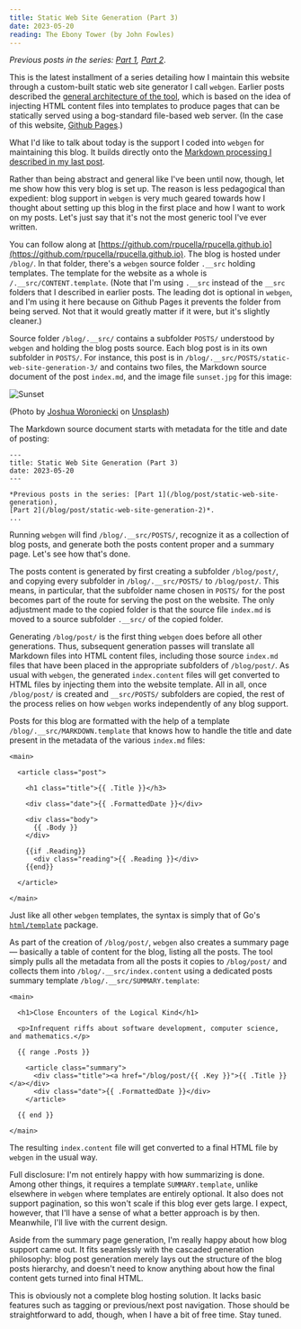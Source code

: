 ```yaml
---
title: Static Web Site Generation (Part 3)
date: 2023-05-20
reading: The Ebony Tower (by John Fowles)
---
```


*Previous posts in the series: [Part 1](/blog/posts/2023/static-web-site-generation), [Part 2](/blog/posts/2023/static-web-site-generation-2)*.

This is the latest installment of a series detailing how I maintain this website through a
custom-built static web site generator I call `webgen`. Earlier posts described the [general
architecture of the tool](../static-web-site-generation), which is based on the idea of injecting HTML content files into templates
to produce pages that can be statically served using a bog-standard file-based web server. (In the
case of this website, [Github Pages](https://pages.github.com/).)

What I'd like to talk about today is the support I coded into `webgen` for maintaining this blog. It
builds directly onto the [Markdown processing I described in my last post](../static-web-site-generation-2).

Rather than being abstract and general like I've been until now, though, let me show how this very
blog is set up. The reason is less pedagogical than expedient: blog support in `webgen` is very much
geared towards how I thought about setting up this blog in the first place and how I want to work on
my posts. Let's just say that it's not the most generic tool I've ever written.

You can follow along at [https://github.com/rpucella/rpucella.github.io](https://github.com/rpucella/rpucella.github.io). The blog is hosted under
`/blog/`. In that folder, there's a `webgen` source folder `.__src` holding templates. The template for
the website as a whole is `/.__src/CONTENT.template`. (Note that I'm using `.__src` instead of the
`__src` folders that I described in earlier posts. The leading dot is optional in `webgen`, and I'm
using it here because on Github Pages it prevents the folder from being served. Not that it would
greatly matter if it were, but it's slightly cleaner.)

Source folder `/blog/.__src/` contains a subfolder `POSTS/` understood by `webgen` and holding the blog
posts source. Each blog post is in its own subfolder in `POSTS/`. For instance, this post
is in `/blog/.__src/POSTS/static-web-site-generation-3/` and contains two files, the Markdown source document
of the post `index.md`, and the image file `sunset.jpg` for this image:

<img alt="Sunset" src="./sunset.jpg" style="display: block; margin: 0 auto;">

(Photo by <a href="https://unsplash.com/@joshua_j_woroniecki?utm_source=unsplash&utm_medium=referral&utm_content=creditCopyText">Joshua Woroniecki</a> on <a href="https://unsplash.com/photos/Nb_eHP8D1x8?utm_source=unsplash&utm_medium=referral&utm_content=creditCopyText">Unsplash</a>)
  
The Markdown source document starts with metadata for the title and date of posting:

    ---
    title: Static Web Site Generation (Part 3)
    date: 2023-05-20
    ---

    *Previous posts in the series: [Part 1](/blog/post/static-web-site-generation), 
    [Part 2](/blog/post/static-web-site-generation-2)*.
    ...

Running `webgen` will find `/blog/.__src/POSTS/`, recognize it as a collection of blog posts, and
generate both the posts content proper and a summary page. Let's see how that's done.

The posts content is generated by first creating a subfolder `/blog/post/`, and copying every
subfolder in `/blog/.__src/POSTS/` to `/blog/post/`. This means, in particular, that the subfolder name
chosen in `POSTS/` for the post becomes part of the route for serving the post on the website. The
only adjustment made to the copied folder is that the source file `index.md` is
moved to a source subfolder `.__src/` of the copied folder.

Generating `/blog/post/` is the first thing `webgen` does before all other generations. Thus, subsequent
generation passes will translate all Markdown files into HTML content files, including those source
`index.md` files that have been placed in the appropriate subfolders of `/blog/post/`. As usual with
`webgen`, the generated `index.content` files will get converted to HTML files by injecting
them into the website template. All in all, once `/blog/post/` is created and `__src/POSTS/` subfolders
are copied, the rest of the process relies on how `webgen` works independently of any blog
support. 

Posts for this blog are formatted with the help of a template `/blog/.__src/MARKDOWN.template` that
knows how to handle the title and date present in the metadata of the various `index.md` files:

    <main>

      <article class="post">

        <h1 class="title">{{ .Title }}</h3>

        <div class="date">{{ .FormattedDate }}</div>

        <div class="body">
          {{ .Body }}
        </div>

        {{if .Reading}}
          <div class="reading">{{ .Reading }}</div>
        {{end}}

      </article>

    </main>

Just like all other `webgen` templates, the syntax is simply that of Go's [`html/template`](https://pkg.go.dev/html/template) package.

As part of the creation of `/blog/post/`, `webgen` also creates a summary page — basically a table of
content for the blog, listing all the posts. The tool simply pulls all the metadata from all the
posts it copies to `/blog/post/` and collects them into `/blog/.__src/index.content` using a dedicated
posts summary template `/blog/.__src/SUMMARY.template`:

    <main>

      <h1>Close Encounters of the Logical Kind</h1>

      <p>Infrequent riffs about software development, computer science, and mathematics.</p>

      {{ range .Posts }}

        <article class="summary">
          <div class="title"><a href="/blog/post/{{ .Key }}">{{ .Title }}</a></div>
          <div class="date">{{ .FormattedDate }}</div>
        </article>

      {{ end }}

    </main>

The resulting `index.content` file will get converted to a final HTML file by `webgen` in the usual way.

Full disclosure: I'm not entirely happy with how summarizing is done. Among other things, it
requires a template `SUMMARY.template`, unlike elsewhere in `webgen` where templates are entirely
optional. It also does not support pagination, so this won't scale if this blog ever gets large. I
expect, however, that I'll have a sense of what a better approach is by then. Meanwhile, I'll live
with the current design.

Aside from the summary page generation, I'm really happy about how blog support came out. It fits
seamlessly with the cascaded generation philosophy: blog post generation merely lays out the
structure of the blog posts hierarchy, and doesn't need to know anything about how the final content
gets turned into final HTML. 

This is obviously not a complete blog hosting solution. It lacks basic features such as tagging or
previous/next post navigation. Those should be straightforward to add, though, when I have a bit of
free time. Stay tuned.

